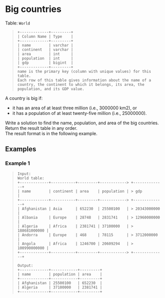 # Big countries
Table: `World`
> ```
> +-------------+---------+
> | Column Name | Type    |
> +-------------+---------+
> | name        | varchar |
> | continent   | varchar |
> | area        | int     |
> | population  | int     |
> | gdp         | bigint  |
> +-------------+---------+
> name is the primary key (column with unique values) for this table.
> Each row of this table gives information about the name of a country, the continent to which it belongs, its area, the population, and its GDP value.
> ```

A country is big if:

- it has an area of at least three million (i.e., 3000000 km2), or
- it has a population of at least twenty-five million (i.e., 25000000).

Write a solution to find the name, population, and area of the big countries.  
Return the result table in any order.  
The result format is in the following example.

## Examples
### Example 1
> ```
> Input: 
> World table:
> +-------------+-----------+---------+------------> +--------------+
> | name        | continent | area    | population | > gdp          |
> +-------------+-----------+---------+------------> +--------------+
> | Afghanistan | Asia      | 652230  | 25500100   | > 20343000000  |
> | Albania     | Europe    | 28748   | 2831741    | > 12960000000  |
> | Algeria     | Africa    | 2381741 | 37100000   | > 188681000000 |
> | Andorra     | Europe    | 468     | 78115      | > 3712000000   |
> | Angola      | Africa    | 1246700 | 20609294   | > 100990000000 |
> +-------------+-----------+---------+------------> +--------------+
>
> Output: 
> +-------------+------------+---------+
> | name        | population | area    |
> +-------------+------------+---------+
> | Afghanistan | 25500100   | 652230  |
> | Algeria     | 37100000   | 2381741 |
> +-------------+------------+---------+
> ```